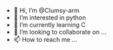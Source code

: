 - 👋 Hi, I’m @Clumsy-arm
- 👀 I’m interested in python 
- 🌱 I’m currently learning C
- 💞️ I’m looking to collaborate on ...
- 📫 How to reach me ...

<!---
Clumsy-arm/Clumsy-arm is a ✨ special ✨ repository because its `README.md` (this file) appears on your GitHub profile.
You can click the Preview link to take a look at your changes.
--->
